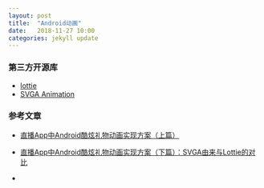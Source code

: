 ```yaml
---
layout: post
title:  "Android动画"
date:   2018-11-27 10:00
categories: jekyll update
---
```


### 第三方开源库
- [lottie](https://airbnb.design/lottie/)
- [SVGA Animation](http://svga.io/designer.html)

### 参考文章
- [直播App中Android酷炫礼物动画实现方案（上篇）](http://blog.coderclock.com/2017/10/28/android/%E7%9B%B4%E6%92%ADApp%E4%B8%ADAndroid%E9%85%B7%E7%82%AB%E7%A4%BC%E7%89%A9%E5%8A%A8%E7%94%BB%E5%AE%9E%E7%8E%B0%E6%96%B9%E6%A1%88%EF%BC%88%E4%B8%8A%E7%AF%87%EF%BC%89/)
- [直播App中Android酷炫礼物动画实现方案（下篇）：SVGA由来与Lottie的对比](http://blog.coderclock.com/2017/10/31/android/%E7%9B%B4%E6%92%ADApp%E4%B8%ADAndroid%E9%85%B7%E7%82%AB%E7%A4%BC%E7%89%A9%E5%8A%A8%E7%94%BB%E5%AE%9E%E7%8E%B0%E6%96%B9%E6%A1%88%EF%BC%88%E4%B8%8B%E7%AF%87%EF%BC%89/#SVGA%E4%B8%8ELottie)

- 